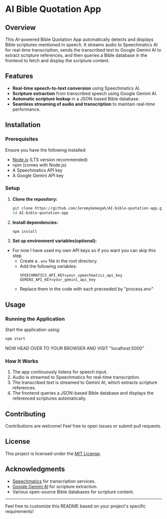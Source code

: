 # AI Bible Quotation App

## Overview
This AI-powered Bible Quotation App automatically detects and displays Bible scriptures mentioned in speech. It streams audio to Speechmatics AI for real-time transcription, sends the transcribed text to Google Gemini AI to extract scripture references, and then queries a Bible database in the frontend to fetch and display the scripture content.

## Features
- **Real-time speech-to-text conversion** using Speechmatics AI.
- **Scripture extraction** from transcribed speech using Google Gemini AI.
- **Automatic scripture lookup** in a JSON-based Bible database.
- **Seamless streaming of audio and transcription** to maintain real-time performance.

## Installation

### Prerequisites
Ensure you have the following installed:
- [Node.js](https://nodejs.org/) (LTS version recommended)
- npm (comes with Node.js)
- A Speechmatics API key
- A Google Gemini API key

### Setup
1. **Clone the repository:**
   ```sh
   git clone https://github.com/JeremyGemegah/AI-bible-quotation-app.git
   cd AI-bible-quotation-app
   ```
2. **Install dependencies:**
   ```sh
   npm install
   ```
3. **Set up environment variables(optional):**

* For now I have used my own API keys so if you want you can skip this step
   - Create a `.env` file in the root directory.
   - Add the following variables:
     ```env
     SPEECHMATICS_API_KEY=your_speechmatics_api_key
     GEMINI_API_KEY=your_gemini_api_key
     ```
  - Replace them in the code with each preceeded by "process.env"

## Usage

### Running the Application
Start the application using:
```sh
npm start
```

NOW HEAD OVER TO YOUR BROWSER AND VISIT "localhost:5000"

### How It Works
1. The app continuously listens for speech input.
2. Audio is streamed to Speechmatics for real-time transcription.
3. The transcribed text is streamed to Gemini AI, which extracts scripture references.
4. The frontend queries a JSON-based Bible database and displays the referenced scriptures automatically.


## Contributing
Contributions are welcome! Feel free to open issues or submit pull requests.

## License
This project is licensed under the [MIT License](LICENSE).

## Acknowledgments
- [Speechmatics](https://www.speechmatics.com/) for transcription services.
- [Google Gemini AI](https://ai.google.com/gemini/) for scripture extraction.
- Various open-source Bible databases for scripture content.

---
Feel free to customize this README based on your project's specific requirements!

